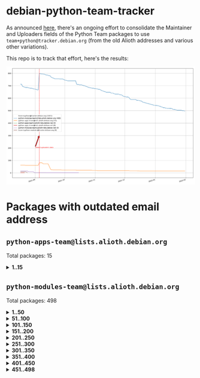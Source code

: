 # debian-python-team-tracker



As announced [here](https://lists.debian.org/debian-python/2021/08/msg00006.html), there's an ongoing effort to consolidate the Maintainer and Uploaders fields of the Python Team packages to use `team+python@tracker.debian.org` (from the old Alioth addresses and various other variations).



This repo is to track that effort, here's the results:



![Python team emails](images/python_team_emails.svg)


# Packages with outdated email address

## `python-apps-team@lists.alioth.debian.org`
Total packages: 15
<details>
<summary><b>1..15</b></summary>


| # | Package | Version |
| --- | --- | --- |
| 1 | [ctop](https://tracker.debian.org/ctop) | 1.0.0-2.1 |
| 2 | [db2twitter](https://tracker.debian.org/db2twitter) | 0.6-1.1 |
| 3 | [dodgy](https://tracker.debian.org/dodgy) | 0.1.9-3 |
| 4 | [etm](https://tracker.debian.org/etm) | 3.2.30-1.1 |
| 5 | [firmware-microbit-micropython](https://tracker.debian.org/firmware-microbit-micropython) | 1.0.1-2 |
| 6 | [freealchemist](https://tracker.debian.org/freealchemist) | 0.5-1.1 |
| 7 | [kanboard-cli](https://tracker.debian.org/kanboard-cli) | 0.0.2-1.1 |
| 8 | [lightyears](https://tracker.debian.org/lightyears) | 1.4-2 |
| 9 | [pipenv](https://tracker.debian.org/pipenv) | 11.9.0-1.1 |
| 10 | [prospector](https://tracker.debian.org/prospector) | 1.1.7-2 |
| 11 | [pybik](https://tracker.debian.org/pybik) | 3.0-3.1 |
| 12 | [retweet](https://tracker.debian.org/retweet) | 0.10-1.1 |
| 13 | [sen](https://tracker.debian.org/sen) | 0.6.1-0.1 |
| 14 | [sinntp](https://tracker.debian.org/sinntp) | 1.6-1.2 |
| 15 | [smem](https://tracker.debian.org/smem) | 1.5-1.1 |
</details>

## `python-modules-team@lists.alioth.debian.org`
Total packages: 498
<details>
<summary><b>1..50</b></summary>


| # | Package | Version |
| --- | --- | --- |
| 1 | [anorack](https://tracker.debian.org/anorack) | 0.2.7-1 |
| 2 | [anosql](https://tracker.debian.org/anosql) | 1.0.1-1 |
| 3 | [asn1crypto](https://tracker.debian.org/asn1crypto) | 1.4.0-1 |
| 4 | [astral](https://tracker.debian.org/astral) | 1.6.1-2 |
| 5 | [authres](https://tracker.debian.org/authres) | 1.2.0-2 |
| 6 | [automat](https://tracker.debian.org/automat) | 20.2.0-1 |
| 7 | [azure-cosmos-table-python](https://tracker.debian.org/azure-cosmos-table-python) | 1.0.5+git20191025-5 |
| 8 | [bdist-nsi](https://tracker.debian.org/bdist-nsi) | 0.1.5-2 |
| 9 | [bernhard](https://tracker.debian.org/bernhard) | 0.2.6-2 |
| 10 | [betamax](https://tracker.debian.org/betamax) | 0.8.1-2 |
| 11 | [bibtexparser](https://tracker.debian.org/bibtexparser) | 1.1.0+ds-3 |
| 12 | [binaryornot](https://tracker.debian.org/binaryornot) | 0.4.4+dfsg-4 |
| 13 | [bitstruct](https://tracker.debian.org/bitstruct) | 8.9.0-1 |
| 14 | [case](https://tracker.debian.org/case) | 1.5.3+dfsg-3 |
| 15 | [cerealizer](https://tracker.debian.org/cerealizer) | 0.8.1-3 |
| 16 | [chardet](https://tracker.debian.org/chardet) | 4.0.0-1 |
| 17 | [chargebee-python](https://tracker.debian.org/chargebee-python) | 1.6.6-1 |
| 18 | [codicefiscale](https://tracker.debian.org/codicefiscale) | 0.9+ds0-2 |
| 19 | [colorclass](https://tracker.debian.org/colorclass) | 2.2.0-2.2 |
| 20 | [colorspacious](https://tracker.debian.org/colorspacious) | 1.1.2-2 |
| 21 | [commonmark](https://tracker.debian.org/commonmark) | 0.9.1-3 |
| 22 | [constantly](https://tracker.debian.org/constantly) | 15.1.0-2 |
| 23 | [contextlib2](https://tracker.debian.org/contextlib2) | 0.6.0.post1-1 |
| 24 | [cookiecutter](https://tracker.debian.org/cookiecutter) | 1.7.3-1 |
| 25 | [coreapi](https://tracker.debian.org/coreapi) | 2.3.3-4 |
| 26 | [coreschema](https://tracker.debian.org/coreschema) | 0.0.4-3 |
| 27 | [cov-core](https://tracker.debian.org/cov-core) | 1.15.0-3 |
| 28 | [cppy](https://tracker.debian.org/cppy) | 1.1.0-2 |
| 29 | [cram](https://tracker.debian.org/cram) | 0.7-4 |
| 30 | [cssutils](https://tracker.debian.org/cssutils) | 1.0.2-3 |
| 31 | [d2to1](https://tracker.debian.org/d2to1) | 0.2.12-2 |
| 32 | [debiancontributors](https://tracker.debian.org/debiancontributors) | 0.7.8-2 |
| 33 | [devpi-common](https://tracker.debian.org/devpi-common) | 3.2.2-1.1 |
| 34 | [django-ajax-selects](https://tracker.debian.org/django-ajax-selects) | 1.7.0-3 |
| 35 | [django-bitfield](https://tracker.debian.org/django-bitfield) | 1.9.6-2 |
| 36 | [django-dirtyfields](https://tracker.debian.org/django-dirtyfields) | 1.3.1-2 |
| 37 | [django-environ](https://tracker.debian.org/django-environ) | 0.4.4-2 |
| 38 | [django-filter](https://tracker.debian.org/django-filter) | 2.4.0-1 |
| 39 | [django-hvad](https://tracker.debian.org/django-hvad) | 1.8.0-1.1 |
| 40 | [django-js-reverse](https://tracker.debian.org/django-js-reverse) | 0.7.3-1.1 |
| 41 | [django-macaddress](https://tracker.debian.org/django-macaddress) | 1.5.0-2 |
| 42 | [django-memoize](https://tracker.debian.org/django-memoize) | 2.2.0+dfsg-1 |
| 43 | [django-nose](https://tracker.debian.org/django-nose) | 1.4.6-2.1 |
| 44 | [django-notification](https://tracker.debian.org/django-notification) | 1.2.0-3 |
| 45 | [django-pagination](https://tracker.debian.org/django-pagination) | 1.0.7-4 |
| 46 | [django-paintstore](https://tracker.debian.org/django-paintstore) | 0.2-4 |
| 47 | [django-picklefield](https://tracker.debian.org/django-picklefield) | 3.0.1-1 |
| 48 | [django-pipeline](https://tracker.debian.org/django-pipeline) | 1.6.14-3 |
| 49 | [django-simple-redis-admin](https://tracker.debian.org/django-simple-redis-admin) | 1.4.0-2 |
| 50 | [django-stronghold](https://tracker.debian.org/django-stronghold) | 0.3.0+debian-2 |
</details>
<details>
<summary><b>51..100</b></summary>

| # | Package | Version |
| --- | --- | --- |
| 51 | [django-webpack-loader](https://tracker.debian.org/django-webpack-loader) | 0.6.0-2 |
| 52 | [django-wkhtmltopdf](https://tracker.debian.org/django-wkhtmltopdf) | 3.3.0-1 |
| 53 | [django-xmlrpc](https://tracker.debian.org/django-xmlrpc) | 0.1.8-2 |
| 54 | [djangorestframework-api-key](https://tracker.debian.org/djangorestframework-api-key) | 2.0.0-2 |
| 55 | [dkimpy](https://tracker.debian.org/dkimpy) | 1.0.5-1 |
| 56 | [dnsdiag](https://tracker.debian.org/dnsdiag) | 2.0.2-1 |
| 57 | [dockerpty](https://tracker.debian.org/dockerpty) | 0.4.1-2 |
| 58 | [dominate](https://tracker.debian.org/dominate) | 2.3.1-2 |
| 59 | [drf-generators](https://tracker.debian.org/drf-generators) | 0.5.0-1 |
| 60 | [elasticsearch-curator](https://tracker.debian.org/elasticsearch-curator) | 5.8.1-1 |
| 61 | [enum34](https://tracker.debian.org/enum34) | 1.1.6-4 |
| 62 | [enzyme](https://tracker.debian.org/enzyme) | 0.4.1-2 |
| 63 | [exam](https://tracker.debian.org/exam) | 0.10.5-3 |
| 64 | [factory-boy](https://tracker.debian.org/factory-boy) | 2.11.1-3 |
| 65 | [faker](https://tracker.debian.org/faker) | 0.9.3-0.1 |
| 66 | [fakesleep](https://tracker.debian.org/fakesleep) | 0.1-2 |
| 67 | [fastchunking](https://tracker.debian.org/fastchunking) | 0.0.3-2 |
| 68 | [feedgenerator](https://tracker.debian.org/feedgenerator) | 1.9-2 |
| 69 | [flake8-polyfill](https://tracker.debian.org/flake8-polyfill) | 1.0.2-2 |
| 70 | [flask-api](https://tracker.debian.org/flask-api) | 1.1+dfsg-1.1 |
| 71 | [flask-babelex](https://tracker.debian.org/flask-babelex) | 0.9.4-1 |
| 72 | [flask-bcrypt](https://tracker.debian.org/flask-bcrypt) | 0.7.1-2 |
| 73 | [flask-compress](https://tracker.debian.org/flask-compress) | 1.4.0-3 |
| 74 | [flask-gravatar](https://tracker.debian.org/flask-gravatar) | 0.4.2-2 |
| 75 | [flask-htmlmin](https://tracker.debian.org/flask-htmlmin) | 1.3.2-2 |
| 76 | [flask-ldapconn](https://tracker.debian.org/flask-ldapconn) | 0.7.2-1.1 |
| 77 | [flask-limiter](https://tracker.debian.org/flask-limiter) | 1.0.1-2 |
| 78 | [flask-mail](https://tracker.debian.org/flask-mail) | 0.9.1+dfsg1-1.1 |
| 79 | [flask-mongoengine](https://tracker.debian.org/flask-mongoengine) | 0.9.3-4 |
| 80 | [flask-multistatic](https://tracker.debian.org/flask-multistatic) | 1.0-2 |
| 81 | [flask-script](https://tracker.debian.org/flask-script) | 2.0.6-2 |
| 82 | [flask-silk](https://tracker.debian.org/flask-silk) | 0.2-18 |
| 83 | [flask-wtf](https://tracker.debian.org/flask-wtf) | 0.14.3-1 |
| 84 | [flufl.enum](https://tracker.debian.org/flufl.enum) | 4.1.1-3 |
| 85 | [flufl.i18n](https://tracker.debian.org/flufl.i18n) | 3.0.1-1 |
| 86 | [flufl.lock](https://tracker.debian.org/flufl.lock) | 5.0.1-1 |
| 87 | [flufl.password](https://tracker.debian.org/flufl.password) | 1.3-3 |
| 88 | [flufl.testing](https://tracker.debian.org/flufl.testing) | 0.7-2 |
| 89 | [gerritlib](https://tracker.debian.org/gerritlib) | 0.8.0-2 |
| 90 | [gmplot](https://tracker.debian.org/gmplot) | 1.2.0-2 |
| 91 | [gtextfsm](https://tracker.debian.org/gtextfsm) | 1.1.0-2 |
| 92 | [gtts](https://tracker.debian.org/gtts) | 2.0.3-1 |
| 93 | [gtts-token](https://tracker.debian.org/gtts-token) | 1.1.3-1 |
| 94 | [guzzle-sphinx-theme](https://tracker.debian.org/guzzle-sphinx-theme) | 0.7.11-5 |
| 95 | [hachoir](https://tracker.debian.org/hachoir) | 3.1.0+dfsg-3 |
| 96 | [haproxy-log-analysis](https://tracker.debian.org/haproxy-log-analysis) | 2.0~b0-2 |
| 97 | [heapdict](https://tracker.debian.org/heapdict) | 1.0.1-1 |
| 98 | [hiro](https://tracker.debian.org/hiro) | 0.5-2 |
| 99 | [hypothesis-auto](https://tracker.debian.org/hypothesis-auto) | 1.1.4-2 |
| 100 | [importmagic](https://tracker.debian.org/importmagic) | 0.1.7-2 |
</details>
<details>
<summary><b>101..150</b></summary>

| # | Package | Version |
| --- | --- | --- |
| 101 | [inflection](https://tracker.debian.org/inflection) | 0.3.1-2 |
| 102 | [json-tricks](https://tracker.debian.org/json-tricks) | 3.11.0-2 |
| 103 | [jsonhyperschema-codec](https://tracker.debian.org/jsonhyperschema-codec) | 1.0.3-2 |
| 104 | [junos-eznc](https://tracker.debian.org/junos-eznc) | 2.1.7-3 |
| 105 | [jupyter-sphinx-theme](https://tracker.debian.org/jupyter-sphinx-theme) | 0.0.6+ds1-10 |
| 106 | [kitchen](https://tracker.debian.org/kitchen) | 1.2.6-2 |
| 107 | [kivy](https://tracker.debian.org/kivy) | 1.11.0-2 |
| 108 | [lazr.delegates](https://tracker.debian.org/lazr.delegates) | 2.0.3-2 |
| 109 | [lazr.smtptest](https://tracker.debian.org/lazr.smtptest) | 2.0.3-2 |
| 110 | [lexicon](https://tracker.debian.org/lexicon) | 3.3.17-1 |
| 111 | [libthumbor](https://tracker.debian.org/libthumbor) | 1.3.3-2 |
| 112 | [logilab-constraint](https://tracker.debian.org/logilab-constraint) | 0.6.0-2 |
| 113 | [mako](https://tracker.debian.org/mako) | 1.1.3+ds1-2 |
| 114 | [manuel](https://tracker.debian.org/manuel) | 1.10.1-2 |
| 115 | [mercurial-extension-utils](https://tracker.debian.org/mercurial-extension-utils) | 1.5.1-3 |
| 116 | [mercurial-keyring](https://tracker.debian.org/mercurial-keyring) | 1.3.1-3 |
| 117 | [milksnake](https://tracker.debian.org/milksnake) | 0.1.5-1 |
| 118 | [mimerender](https://tracker.debian.org/mimerender) | 0.6.0-2 |
| 119 | [mmllib](https://tracker.debian.org/mmllib) | 0.3.0.post1-2 |
| 120 | [mockldap](https://tracker.debian.org/mockldap) | 0.3.0-4 |
| 121 | [modernize](https://tracker.debian.org/modernize) | 0.7-2 |
| 122 | [moksha.common](https://tracker.debian.org/moksha.common) | 1.2.5-4 |
| 123 | [mrtparse](https://tracker.debian.org/mrtparse) | 1.6-2 |
| 124 | [musicbrainzngs](https://tracker.debian.org/musicbrainzngs) | 0.7.1-2 |
| 125 | [mutagen](https://tracker.debian.org/mutagen) | 1.45.1-2 |
| 126 | [mwic](https://tracker.debian.org/mwic) | 0.7.8-1 |
| 127 | [mysql-connector-python](https://tracker.debian.org/mysql-connector-python) | 8.0.15-2 |
| 128 | [nb2plots](https://tracker.debian.org/nb2plots) | 0.6-2 |
| 129 | [netmiko](https://tracker.debian.org/netmiko) | 2.4.2-1 |
| 130 | [networkx](https://tracker.debian.org/networkx) | 2.5+ds-2 |
| 131 | [nose2](https://tracker.debian.org/nose2) | 0.9.2-1 |
| 132 | [nose2-cov](https://tracker.debian.org/nose2-cov) | 1.0a4-3 |
| 133 | [ntplib](https://tracker.debian.org/ntplib) | 0.3.3-2 |
| 134 | [numpy-stl](https://tracker.debian.org/numpy-stl) | 2.9.0-1 |
| 135 | [numpydoc](https://tracker.debian.org/numpydoc) | 1.1.0-3 |
| 136 | [obsub](https://tracker.debian.org/obsub) | 0.2-4 |
| 137 | [okasha](https://tracker.debian.org/okasha) | 0.2.4-4 |
| 138 | [overpass](https://tracker.debian.org/overpass) | 0.7-1 |
| 139 | [pastescript](https://tracker.debian.org/pastescript) | 2.0.2-4 |
| 140 | [pep8](https://tracker.debian.org/pep8) | 1.7.1-9 |
| 141 | [pep8-naming](https://tracker.debian.org/pep8-naming) | 0.10.0-1 |
| 142 | [pg8000](https://tracker.debian.org/pg8000) | 1.10.6-2 |
| 143 | [pidcat](https://tracker.debian.org/pidcat) | 2.1.0-4 |
| 144 | [pilkit](https://tracker.debian.org/pilkit) | 2.0-3 |
| 145 | [plastex](https://tracker.debian.org/plastex) | 2.1-2 |
| 146 | [portio](https://tracker.debian.org/portio) | 0.5-4 |
| 147 | [power](https://tracker.debian.org/power) | 1.4+dfsg-4 |
| 148 | [pprintpp](https://tracker.debian.org/pprintpp) | 0.4.0-2 |
| 149 | [preggy](https://tracker.debian.org/preggy) | 1.4.4-1 |
| 150 | [ptable](https://tracker.debian.org/ptable) | 0.9.2-2 |
</details>
<details>
<summary><b>151..200</b></summary>

| # | Package | Version |
| --- | --- | --- |
| 151 | [py-radix](https://tracker.debian.org/py-radix) | 0.10.0-3 |
| 152 | [py3dns](https://tracker.debian.org/py3dns) | 3.2.1-1 |
| 153 | [pyasn1](https://tracker.debian.org/pyasn1) | 0.4.8-1 |
| 154 | [pybindgen](https://tracker.debian.org/pybindgen) | 0.20.0+dfsg1-2 |
| 155 | [pycallgraph](https://tracker.debian.org/pycallgraph) | 1.1.3-1.2 |
| 156 | [pyclamd](https://tracker.debian.org/pyclamd) | 0.4.0-2 |
| 157 | [pycodestyle](https://tracker.debian.org/pycodestyle) | 2.6.0-1 |
| 158 | [pycxx](https://tracker.debian.org/pycxx) | 7.1.4-0.2 |
| 159 | [pydbus](https://tracker.debian.org/pydbus) | 0.6.0-4 |
| 160 | [pydenticon](https://tracker.debian.org/pydenticon) | 0.3.1-2 |
| 161 | [pydispatcher](https://tracker.debian.org/pydispatcher) | 2.0.5-2 |
| 162 | [pydle](https://tracker.debian.org/pydle) | 0.9.4-2 |
| 163 | [pyeapi](https://tracker.debian.org/pyeapi) | 0.8.1-2 |
| 164 | [pyee](https://tracker.debian.org/pyee) | 7.0.2-1 |
| 165 | [pyenchant](https://tracker.debian.org/pyenchant) | 3.2.0-1 |
| 166 | [pyfg](https://tracker.debian.org/pyfg) | 0.50-2 |
| 167 | [pyfiglet](https://tracker.debian.org/pyfiglet) | 0.8.0+dfsg-1 |
| 168 | [pyfribidi](https://tracker.debian.org/pyfribidi) | 0.12.0+repack-7 |
| 169 | [pygeoif](https://tracker.debian.org/pygeoif) | 0.7-2 |
| 170 | [pygtail](https://tracker.debian.org/pygtail) | 0.6.1-2 |
| 171 | [pygtkspellcheck](https://tracker.debian.org/pygtkspellcheck) | 4.0.5-2 |
| 172 | [pyinotify](https://tracker.debian.org/pyinotify) | 0.9.6-1.3 |
| 173 | [pyiosxr](https://tracker.debian.org/pyiosxr) | 0.52-1.1 |
| 174 | [pyjavaproperties](https://tracker.debian.org/pyjavaproperties) | 0.7-2 |
| 175 | [pyjokes](https://tracker.debian.org/pyjokes) | 0.5.0-3 |
| 176 | [pykcs11](https://tracker.debian.org/pykcs11) | 1.5.10-1 |
| 177 | [pylama](https://tracker.debian.org/pylama) | 7.4.3-3 |
| 178 | [pylibmc](https://tracker.debian.org/pylibmc) | 1.5.2-3 |
| 179 | [pylint-celery](https://tracker.debian.org/pylint-celery) | 0.3-5 |
| 180 | [pylint-common](https://tracker.debian.org/pylint-common) | 0.2.5-4 |
| 181 | [pylint-django](https://tracker.debian.org/pylint-django) | 2.0.13-1 |
| 182 | [pylint-flask](https://tracker.debian.org/pylint-flask) | 0.5-4 |
| 183 | [pylint-plugin-utils](https://tracker.debian.org/pylint-plugin-utils) | 0.6-1 |
| 184 | [pymacs](https://tracker.debian.org/pymacs) | 0.25-3 |
| 185 | [pymodbus](https://tracker.debian.org/pymodbus) | 2.1.0+dfsg-2 |
| 186 | [pynag](https://tracker.debian.org/pynag) | 1.1.2+dfsg-2 |
| 187 | [pynliner](https://tracker.debian.org/pynliner) | 0.8.0-2 |
| 188 | [pyopengl](https://tracker.debian.org/pyopengl) | 3.1.5+dfsg-1 |
| 189 | [pyparsing](https://tracker.debian.org/pyparsing) | 2.4.7-1 |
| 190 | [pyprind](https://tracker.debian.org/pyprind) | 2.11.2-2 |
| 191 | [pyquery](https://tracker.debian.org/pyquery) | 1.2.9-4 |
| 192 | [pyrad](https://tracker.debian.org/pyrad) | 2.1-2 |
| 193 | [pyrsistent](https://tracker.debian.org/pyrsistent) | 0.15.5-1 |
| 194 | [pysimplesoap](https://tracker.debian.org/pysimplesoap) | 1.16.2-3 |
| 195 | [pysmi](https://tracker.debian.org/pysmi) | 0.3.2-2 |
| 196 | [pysodium](https://tracker.debian.org/pysodium) | 0.7.0-2 |
| 197 | [pyspf](https://tracker.debian.org/pyspf) | 2.0.14-2 |
| 198 | [pysrt](https://tracker.debian.org/pysrt) | 1.0.1-2 |
| 199 | [pyssim](https://tracker.debian.org/pyssim) | 0.2-2 |
| 200 | [pytaglib](https://tracker.debian.org/pytaglib) | 0.3.6+dfsg-2 |
</details>
<details>
<summary><b>201..250</b></summary>

| # | Package | Version |
| --- | --- | --- |
| 201 | [pytds](https://tracker.debian.org/pytds) | 1.10.0-1 |
| 202 | [pytest-bdd](https://tracker.debian.org/pytest-bdd) | 3.2.1-1 |
| 203 | [pytest-cookies](https://tracker.debian.org/pytest-cookies) | 0.4.0-1 |
| 204 | [pytest-django](https://tracker.debian.org/pytest-django) | 3.5.1-1 |
| 205 | [pytest-expect](https://tracker.debian.org/pytest-expect) | 1.1.0-2 |
| 206 | [pytest-httpbin](https://tracker.debian.org/pytest-httpbin) | 1.0.0-2 |
| 207 | [pytest-instafail](https://tracker.debian.org/pytest-instafail) | 0.4.2-1 |
| 208 | [pytest-runner](https://tracker.debian.org/pytest-runner) | 2.11.1-1.2 |
| 209 | [pytest-sugar](https://tracker.debian.org/pytest-sugar) | 0.9.4-1 |
| 210 | [pytest-tornado](https://tracker.debian.org/pytest-tornado) | 0.8.1-1 |
| 211 | [pytest-vcr](https://tracker.debian.org/pytest-vcr) | 1.0.2-2 |
| 212 | [python-activipy](https://tracker.debian.org/python-activipy) | 0.1-7 |
| 213 | [python-adal](https://tracker.debian.org/python-adal) | 1.2.2-1 |
| 214 | [python-aiohttp-session](https://tracker.debian.org/python-aiohttp-session) | 2.9.0-2 |
| 215 | [python-aioinflux](https://tracker.debian.org/python-aioinflux) | 0.9.0-2 |
| 216 | [python-aiomeasures](https://tracker.debian.org/python-aiomeasures) | 0.5.14-3 |
| 217 | [python-amqplib](https://tracker.debian.org/python-amqplib) | 1.0.2-2 |
| 218 | [python-apptools](https://tracker.debian.org/python-apptools) | 4.5.0-1.1 |
| 219 | [python-aptly](https://tracker.debian.org/python-aptly) | 0.12.10-2 |
| 220 | [python-args](https://tracker.debian.org/python-args) | 0.1.0-3 |
| 221 | [python-arpy](https://tracker.debian.org/python-arpy) | 1.1.1-4 |
| 222 | [python-astor](https://tracker.debian.org/python-astor) | 0.8.1-1 |
| 223 | [python-base58](https://tracker.debian.org/python-base58) | 1.0.3-1.1 |
| 224 | [python-bcdoc](https://tracker.debian.org/python-bcdoc) | 0.16.0-2 |
| 225 | [python-bitbucket-api](https://tracker.debian.org/python-bitbucket-api) | 0.5.0-3 |
| 226 | [python-box](https://tracker.debian.org/python-box) | 3.4.6-2 |
| 227 | [python-btrees](https://tracker.debian.org/python-btrees) | 4.3.1-2 |
| 228 | [python-cerberus](https://tracker.debian.org/python-cerberus) | 1.3.2-1 |
| 229 | [python-click-log](https://tracker.debian.org/python-click-log) | 0.2.1-2 |
| 230 | [python-clint](https://tracker.debian.org/python-clint) | 0.5.1-3 |
| 231 | [python-cluster](https://tracker.debian.org/python-cluster) | 1.3.3-3 |
| 232 | [python-cmarkgfm](https://tracker.debian.org/python-cmarkgfm) | 0.4.2-1 |
| 233 | [python-coloredlogs](https://tracker.debian.org/python-coloredlogs) | 7.3-2 |
| 234 | [python-colour](https://tracker.debian.org/python-colour) | 0.1.5-2 |
| 235 | [python-consul](https://tracker.debian.org/python-consul) | 0.7.1-1.1 |
| 236 | [python-cookies](https://tracker.debian.org/python-cookies) | 2.2.1-3 |
| 237 | [python-cpuinfo](https://tracker.debian.org/python-cpuinfo) | 5.0.0-2 |
| 238 | [python-crcmod](https://tracker.debian.org/python-crcmod) | 1.7+dfsg-2 |
| 239 | [python-cs](https://tracker.debian.org/python-cs) | 2.7.1-1 |
| 240 | [python-dbfread](https://tracker.debian.org/python-dbfread) | 2.0.7-3 |
| 241 | [python-decorator](https://tracker.debian.org/python-decorator) | 4.4.2-2 |
| 242 | [python-demjson](https://tracker.debian.org/python-demjson) | 2.2.4-5 |
| 243 | [python-diaspy](https://tracker.debian.org/python-diaspy) | 0.6.0-2 |
| 244 | [python-dictobj](https://tracker.debian.org/python-dictobj) | 0.4-4 |
| 245 | [python-distutils-extra](https://tracker.debian.org/python-distutils-extra) | 2.45 |
| 246 | [python-django-casclient](https://tracker.debian.org/python-django-casclient) | 1.5.3-1 |
| 247 | [python-django-etcd-settings](https://tracker.debian.org/python-django-etcd-settings) | 0.1.13+dfsg-3 |
| 248 | [python-django-gravatar2](https://tracker.debian.org/python-django-gravatar2) | 1.4.4-2 |
| 249 | [python-django-jsonfield](https://tracker.debian.org/python-django-jsonfield) | 1.4.0-2 |
| 250 | [python-django-push-notifications](https://tracker.debian.org/python-django-push-notifications) | 1.4.1-1 |
</details>
<details>
<summary><b>251..300</b></summary>

| # | Package | Version |
| --- | --- | --- |
| 251 | [python-django-simple-history](https://tracker.debian.org/python-django-simple-history) | 2.7.0-1.1 |
| 252 | [python-doubleratchet](https://tracker.debian.org/python-doubleratchet) | 0.6.0-2 |
| 253 | [python-dpkt](https://tracker.debian.org/python-dpkt) | 1.9.2-2 |
| 254 | [python-easywebdav](https://tracker.debian.org/python-easywebdav) | 1.2.0-8 |
| 255 | [python-envisage](https://tracker.debian.org/python-envisage) | 4.9.0-2.1 |
| 256 | [python-envparse](https://tracker.debian.org/python-envparse) | 0.2.0-2 |
| 257 | [python-envs](https://tracker.debian.org/python-envs) | 1.2.6-1.1 |
| 258 | [python-epc](https://tracker.debian.org/python-epc) | 0.0.5-3 |
| 259 | [python-etcd](https://tracker.debian.org/python-etcd) | 0.4.5-2 |
| 260 | [python-ethtool](https://tracker.debian.org/python-ethtool) | 0.14-3 |
| 261 | [python-ewmh](https://tracker.debian.org/python-ewmh) | 0.1.6-2 |
| 262 | [python-exotel](https://tracker.debian.org/python-exotel) | 0.1.5-2 |
| 263 | [python-feather-format](https://tracker.debian.org/python-feather-format) | 0.3.1+dfsg1-4 |
| 264 | [python-flaky](https://tracker.debian.org/python-flaky) | 3.7.0-1 |
| 265 | [python-flask-seeder](https://tracker.debian.org/python-flask-seeder) | 0.1~a2-2 |
| 266 | [python-genty](https://tracker.debian.org/python-genty) | 1.3.2-1 |
| 267 | [python-geoip2](https://tracker.debian.org/python-geoip2) | 2.9.0+dfsg1-2 |
| 268 | [python-gflags](https://tracker.debian.org/python-gflags) | 1.5.1-7 |
| 269 | [python-glob2](https://tracker.debian.org/python-glob2) | 0.5-3 |
| 270 | [python-hashids](https://tracker.debian.org/python-hashids) | 1.3.1-1 |
| 271 | [python-hidapi](https://tracker.debian.org/python-hidapi) | 0.9.0.post3-2 |
| 272 | [python-hiredis](https://tracker.debian.org/python-hiredis) | 1.0.1-1 |
| 273 | [python-hpilo](https://tracker.debian.org/python-hpilo) | 4.3-3 |
| 274 | [python-html2text](https://tracker.debian.org/python-html2text) | 2020.1.16-1 |
| 275 | [python-http-parser](https://tracker.debian.org/python-http-parser) | 0.9.0-1 |
| 276 | [python-httptools](https://tracker.debian.org/python-httptools) | 0.1.1-1 |
| 277 | [python-icalendar](https://tracker.debian.org/python-icalendar) | 4.0.3-4 |
| 278 | [python-iniparse](https://tracker.debian.org/python-iniparse) | 0.4-3 |
| 279 | [python-ipaddress](https://tracker.debian.org/python-ipaddress) | 1.0.23-1 |
| 280 | [python-ipfix](https://tracker.debian.org/python-ipfix) | 0.9.7-2 |
| 281 | [python-irodsclient](https://tracker.debian.org/python-irodsclient) | 0.8.1-2 |
| 282 | [python-isc-dhcp-leases](https://tracker.debian.org/python-isc-dhcp-leases) | 0.9.1-2 |
| 283 | [python-isoweek](https://tracker.debian.org/python-isoweek) | 1.3.3-3 |
| 284 | [python-jmespath](https://tracker.debian.org/python-jmespath) | 0.10.0-1 |
| 285 | [python-jsonrpc](https://tracker.debian.org/python-jsonrpc) | 1.13.0-1 |
| 286 | [python-junit-xml](https://tracker.debian.org/python-junit-xml) | 1.9-1 |
| 287 | [python-kanboard](https://tracker.debian.org/python-kanboard) | 1.0.1-1.1 |
| 288 | [python-langdetect](https://tracker.debian.org/python-langdetect) | 1.0.7-4 |
| 289 | [python-ldap](https://tracker.debian.org/python-ldap) | 3.2.0-4 |
| 290 | [python-ldapdomaindump](https://tracker.debian.org/python-ldapdomaindump) | 0.9.3-1 |
| 291 | [python-libguess](https://tracker.debian.org/python-libguess) | 1.1-4 |
| 292 | [python-logfury](https://tracker.debian.org/python-logfury) | 0.1.2-4 |
| 293 | [python-mailer](https://tracker.debian.org/python-mailer) | 0.8.1-4 |
| 294 | [python-mastodon](https://tracker.debian.org/python-mastodon) | 1.5.1-1 |
| 295 | [python-mccabe](https://tracker.debian.org/python-mccabe) | 0.6.1-3 |
| 296 | [python-measurement](https://tracker.debian.org/python-measurement) | 2.0.1-2 |
| 297 | [python-meld3](https://tracker.debian.org/python-meld3) | 1.0.2-3 |
| 298 | [python-mnemonic](https://tracker.debian.org/python-mnemonic) | 0.19-1 |
| 299 | [python-model-mommy](https://tracker.debian.org/python-model-mommy) | 1.6.0-2 |
| 300 | [python-morris](https://tracker.debian.org/python-morris) | 1.2-2 |
</details>
<details>
<summary><b>301..350</b></summary>

| # | Package | Version |
| --- | --- | --- |
| 301 | [python-mpegdash](https://tracker.debian.org/python-mpegdash) | 0.2.0-1 |
| 302 | [python-multidict](https://tracker.debian.org/python-multidict) | 5.1.0-1 |
| 303 | [python-munch](https://tracker.debian.org/python-munch) | 2.3.2-2 |
| 304 | [python-nine](https://tracker.debian.org/python-nine) | 1.1.0-1 |
| 305 | [python-noise](https://tracker.debian.org/python-noise) | 1.2.3-3 |
| 306 | [python-notify2](https://tracker.debian.org/python-notify2) | 0.3-4 |
| 307 | [python-ntlm-auth](https://tracker.debian.org/python-ntlm-auth) | 1.4.0-1 |
| 308 | [python-oauth](https://tracker.debian.org/python-oauth) | 1.0.1-6 |
| 309 | [python-offtrac](https://tracker.debian.org/python-offtrac) | 0.1.0-2.1 |
| 310 | [python-opcua](https://tracker.debian.org/python-opcua) | 0.98.11-1 |
| 311 | [python-openid-cla](https://tracker.debian.org/python-openid-cla) | 1.2-2 |
| 312 | [python-openid-teams](https://tracker.debian.org/python-openid-teams) | 1.2-2 |
| 313 | [python-openidc-client](https://tracker.debian.org/python-openidc-client) | 0.6.0-1.1 |
| 314 | [python-opentimestamps](https://tracker.debian.org/python-opentimestamps) | 0.4.1-1 |
| 315 | [python-padme](https://tracker.debian.org/python-padme) | 1.1.1-3 |
| 316 | [python-pampy](https://tracker.debian.org/python-pampy) | 1.8.4-2 |
| 317 | [python-path-and-address](https://tracker.debian.org/python-path-and-address) | 2.0.1-2 |
| 318 | [python-pathtools](https://tracker.debian.org/python-pathtools) | 0.1.2-4 |
| 319 | [python-paypal](https://tracker.debian.org/python-paypal) | 1.2.5-3 |
| 320 | [python-peakutils](https://tracker.debian.org/python-peakutils) | 1.3.3+ds-2 |
| 321 | [python-pem](https://tracker.debian.org/python-pem) | 19.1.0-1 |
| 322 | [python-persistent](https://tracker.debian.org/python-persistent) | 4.6.4-0.2 |
| 323 | [python-pex](https://tracker.debian.org/python-pex) | 1.1.14-3.1 |
| 324 | [python-pgpdump](https://tracker.debian.org/python-pgpdump) | 1.5-2 |
| 325 | [python-pgspecial](https://tracker.debian.org/python-pgspecial) | 1.11.10+dfsg1-1 |
| 326 | [python-phonenumbers](https://tracker.debian.org/python-phonenumbers) | 8.12.1-1 |
| 327 | [python-picklable-itertools](https://tracker.debian.org/python-picklable-itertools) | 0.1.1-3 |
| 328 | [python-plaster](https://tracker.debian.org/python-plaster) | 1.0-2 |
| 329 | [python-plaster-pastedeploy](https://tracker.debian.org/python-plaster-pastedeploy) | 0.5-3 |
| 330 | [python-prctl](https://tracker.debian.org/python-prctl) | 1.7-2 |
| 331 | [python-preshed](https://tracker.debian.org/python-preshed) | 3.0.2-1 |
| 332 | [python-pretend](https://tracker.debian.org/python-pretend) | 1.0.9-1 |
| 333 | [python-prettylog](https://tracker.debian.org/python-prettylog) | 0.1.0-2 |
| 334 | [python-priority](https://tracker.debian.org/python-priority) | 1.3.0-3 |
| 335 | [python-progressbar](https://tracker.debian.org/python-progressbar) | 2.5-2 |
| 336 | [python-pskc](https://tracker.debian.org/python-pskc) | 1.1-3 |
| 337 | [python-py-zipkin](https://tracker.debian.org/python-py-zipkin) | 0.15.0-1.1 |
| 338 | [python-pyasn1-modules](https://tracker.debian.org/python-pyasn1-modules) | 0.2.1-1 |
| 339 | [python-pyface](https://tracker.debian.org/python-pyface) | 6.1.2-2 |
| 340 | [python-pyftpdlib](https://tracker.debian.org/python-pyftpdlib) | 1.5.4-2 |
| 341 | [python-pygerrit2](https://tracker.debian.org/python-pygerrit2) | 2.0.4-2 |
| 342 | [python-pypump](https://tracker.debian.org/python-pypump) | 0.7-3 |
| 343 | [python-pysnmp4-apps](https://tracker.debian.org/python-pysnmp4-apps) | 0.3.2-2.2 |
| 344 | [python-pysnmp4-mibs](https://tracker.debian.org/python-pysnmp4-mibs) | 0.1.3-3 |
| 345 | [python-pytest-benchmark](https://tracker.debian.org/python-pytest-benchmark) | 3.2.2-2 |
| 346 | [python-pyvmomi](https://tracker.debian.org/python-pyvmomi) | 6.7.1-3 |
| 347 | [python-rarfile](https://tracker.debian.org/python-rarfile) | 3.1-1 |
| 348 | [python-ratelimiter](https://tracker.debian.org/python-ratelimiter) | 1.2.0.post0-1 |
| 349 | [python-redisearch-py](https://tracker.debian.org/python-redisearch-py) | 1.0.0-1 |
| 350 | [python-releases](https://tracker.debian.org/python-releases) | 1.6.3-1 |
</details>
<details>
<summary><b>351..400</b></summary>

| # | Package | Version |
| --- | --- | --- |
| 351 | [python-repoze.lru](https://tracker.debian.org/python-repoze.lru) | 0.7-2 |
| 352 | [python-repoze.sphinx.autointerface](https://tracker.debian.org/python-repoze.sphinx.autointerface) | 0.8-0.2 |
| 353 | [python-repoze.tm2](https://tracker.debian.org/python-repoze.tm2) | 2.0-2 |
| 354 | [python-requests-ntlm](https://tracker.debian.org/python-requests-ntlm) | 1.1.0-1.1 |
| 355 | [python-requirements-detector](https://tracker.debian.org/python-requirements-detector) | 0.6-2 |
| 356 | [python-restless](https://tracker.debian.org/python-restless) | 2.1.1-2 |
| 357 | [python-rpaths](https://tracker.debian.org/python-rpaths) | 0.13-1.1 |
| 358 | [python-rply](https://tracker.debian.org/python-rply) | 0.7.7-2 |
| 359 | [python-schedutils](https://tracker.debian.org/python-schedutils) | 0.6-2.1 |
| 360 | [python-schema](https://tracker.debian.org/python-schema) | 0.6.7-3 |
| 361 | [python-schroot](https://tracker.debian.org/python-schroot) | 0.4-4 |
| 362 | [python-scp](https://tracker.debian.org/python-scp) | 0.13.0-2 |
| 363 | [python-scrapy-djangoitem](https://tracker.debian.org/python-scrapy-djangoitem) | 1.1.1-4 |
| 364 | [python-scripttest](https://tracker.debian.org/python-scripttest) | 1.3-3 |
| 365 | [python-scruffy](https://tracker.debian.org/python-scruffy) | 0.3.3-2 |
| 366 | [python-sdnotify](https://tracker.debian.org/python-sdnotify) | 0.3.1-2 |
| 367 | [python-serverfiles](https://tracker.debian.org/python-serverfiles) | 0.3.0-1 |
| 368 | [python-service-identity](https://tracker.debian.org/python-service-identity) | 18.1.0-6 |
| 369 | [python-sexpdata](https://tracker.debian.org/python-sexpdata) | 0.0.3-2 |
| 370 | [python-shade](https://tracker.debian.org/python-shade) | 1.30.0-3 |
| 371 | [python-shellescape](https://tracker.debian.org/python-shellescape) | 3.4.1-4 |
| 372 | [python-simpy](https://tracker.debian.org/python-simpy) | 2.3.1+dfsg-2 |
| 373 | [python-simpy3](https://tracker.debian.org/python-simpy3) | 3.0.11-2 |
| 374 | [python-slimmer](https://tracker.debian.org/python-slimmer) | 0.1.30-8 |
| 375 | [python-slugify](https://tracker.debian.org/python-slugify) | 4.0.0-1 |
| 376 | [python-smstrade](https://tracker.debian.org/python-smstrade) | 0.2.4-6 |
| 377 | [python-socketpool](https://tracker.debian.org/python-socketpool) | 0.5.3-5 |
| 378 | [python-sphinx-issues](https://tracker.debian.org/python-sphinx-issues) | 1.2.0-2 |
| 379 | [python-spur](https://tracker.debian.org/python-spur) | 0.3.21-1 |
| 380 | [python-srp](https://tracker.debian.org/python-srp) | 1.0.15-1 |
| 381 | [python-statsd](https://tracker.debian.org/python-statsd) | 3.3.0-2 |
| 382 | [python-stopit](https://tracker.debian.org/python-stopit) | 1.1.2-1 |
| 383 | [python-structlog](https://tracker.debian.org/python-structlog) | 20.1.0-1 |
| 384 | [python-sunlight](https://tracker.debian.org/python-sunlight) | 1.1.5-3 |
| 385 | [python-suntime](https://tracker.debian.org/python-suntime) | 1.2.5-2 |
| 386 | [python-tempita](https://tracker.debian.org/python-tempita) | 0.5.2-6 |
| 387 | [python-test-server](https://tracker.debian.org/python-test-server) | 0.0.27-2 |
| 388 | [python-testing.common.database](https://tracker.debian.org/python-testing.common.database) | 2.0.0-2 |
| 389 | [python-testing.mysqld](https://tracker.debian.org/python-testing.mysqld) | 1.4.0-4 |
| 390 | [python-testing.postgresql](https://tracker.debian.org/python-testing.postgresql) | 1.3.0-2 |
| 391 | [python-thriftpy](https://tracker.debian.org/python-thriftpy) | 0.3.9+ds1-1 |
| 392 | [python-tinycss](https://tracker.debian.org/python-tinycss) | 0.4-3 |
| 393 | [python-tktreectrl](https://tracker.debian.org/python-tktreectrl) | 2.0.2-3 |
| 394 | [python-traits](https://tracker.debian.org/python-traits) | 5.2.0-2 |
| 395 | [python-traitsui](https://tracker.debian.org/python-traitsui) | 6.1.3-3 |
| 396 | [python-translationstring](https://tracker.debian.org/python-translationstring) | 1.4-1 |
| 397 | [python-twitter](https://tracker.debian.org/python-twitter) | 3.3-2 |
| 398 | [python-typeguard](https://tracker.debian.org/python-typeguard) | 2.2.2-1.1 |
| 399 | [python-tzlocal](https://tracker.debian.org/python-tzlocal) | 2.1-1 |
| 400 | [python-udatetime](https://tracker.debian.org/python-udatetime) | 0.0.16-4 |
</details>
<details>
<summary><b>401..450</b></summary>

| # | Package | Version |
| --- | --- | --- |
| 401 | [python-unicodecsv](https://tracker.debian.org/python-unicodecsv) | 0.14.1-2 |
| 402 | [python-unidiff](https://tracker.debian.org/python-unidiff) | 0.5.5-2 |
| 403 | [python-urlobject](https://tracker.debian.org/python-urlobject) | 2.4.3-3 |
| 404 | [python-urwidtrees](https://tracker.debian.org/python-urwidtrees) | 1.0.3.dev0-1 |
| 405 | [python-utils](https://tracker.debian.org/python-utils) | 2.3.0-2 |
| 406 | [python-vagrant](https://tracker.debian.org/python-vagrant) | 0.5.15-3 |
| 407 | [python-venusian](https://tracker.debian.org/python-venusian) | 3.0.0-1 |
| 408 | [python-vobject](https://tracker.debian.org/python-vobject) | 0.9.6.1-0.2 |
| 409 | [python-webob](https://tracker.debian.org/python-webob) | 1:1.8.6-1.1 |
| 410 | [python-wget](https://tracker.debian.org/python-wget) | 3.2-3 |
| 411 | [python-wheezy.template](https://tracker.debian.org/python-wheezy.template) | 0.1.167-2 |
| 412 | [python-whoosh](https://tracker.debian.org/python-whoosh) | 2.7.4+git6-g9134ad92-5 |
| 413 | [python-wither](https://tracker.debian.org/python-wither) | 1.1-2 |
| 414 | [python-wsgilog](https://tracker.debian.org/python-wsgilog) | 0.3.1-3 |
| 415 | [python-x3dh](https://tracker.debian.org/python-x3dh) | 0.5.8-2 |
| 416 | [python-xeddsa](https://tracker.debian.org/python-xeddsa) | 0.4.6-2 |
| 417 | [python-yaswfp](https://tracker.debian.org/python-yaswfp) | 0.9.3-1.1 |
| 418 | [python-zc.customdoctests](https://tracker.debian.org/python-zc.customdoctests) | 1.0.1-2 |
| 419 | [python-zipp](https://tracker.debian.org/python-zipp) | 1.0.0-3 |
| 420 | [python-zxcvbn](https://tracker.debian.org/python-zxcvbn) | 4.4.28-2 |
| 421 | [python3-proselint](https://tracker.debian.org/python3-proselint) | 0.10.2-2 |
| 422 | [pythondialog](https://tracker.debian.org/pythondialog) | 3.5.1-1 |
| 423 | [pytoml](https://tracker.debian.org/pytoml) | 0.1.21-1 |
| 424 | [pyuca](https://tracker.debian.org/pyuca) | 1.2-2 |
| 425 | [pyutilib](https://tracker.debian.org/pyutilib) | 5.8.0-1 |
| 426 | [pywavelets](https://tracker.debian.org/pywavelets) | 1.1.1-1 |
| 427 | [pywinrm](https://tracker.debian.org/pywinrm) | 0.3.0-2 |
| 428 | [quark-sphinx-theme](https://tracker.debian.org/quark-sphinx-theme) | 0.5.1-2 |
| 429 | [readlike](https://tracker.debian.org/readlike) | 0.1.3-1.1 |
| 430 | [recommonmark](https://tracker.debian.org/recommonmark) | 0.6.0+ds-1 |
| 431 | [redis-py-cluster](https://tracker.debian.org/redis-py-cluster) | 2.0.0-1 |
| 432 | [reentry](https://tracker.debian.org/reentry) | 1.3.1-1 |
| 433 | [reparser](https://tracker.debian.org/reparser) | 1.4.3-1 |
| 434 | [requests-aws](https://tracker.debian.org/requests-aws) | 0.1.5-2 |
| 435 | [ripe-atlas-cousteau](https://tracker.debian.org/ripe-atlas-cousteau) | 1.4.2-3 |
| 436 | [ripe-atlas-sagan](https://tracker.debian.org/ripe-atlas-sagan) | 1.2.2-2 |
| 437 | [robot-detection](https://tracker.debian.org/robot-detection) | 0.4.0-2 |
| 438 | [routes](https://tracker.debian.org/routes) | 2.5.1-1 |
| 439 | [sgmllib3k](https://tracker.debian.org/sgmllib3k) | 1.0.0-3 |
| 440 | [simplegeneric](https://tracker.debian.org/simplegeneric) | 0.8.1-3 |
| 441 | [singledispatch](https://tracker.debian.org/singledispatch) | 3.4.0.3-3 |
| 442 | [sireader](https://tracker.debian.org/sireader) | 1.1.1-2 |
| 443 | [sleekxmpp](https://tracker.debian.org/sleekxmpp) | 1.3.3-6 |
| 444 | [slimit](https://tracker.debian.org/slimit) | 0.8.1-4 |
| 445 | [smartypants](https://tracker.debian.org/smartypants) | 2.0.0-2 |
| 446 | [sortedcontainers](https://tracker.debian.org/sortedcontainers) | 2.1.0-2 |
| 447 | [speaklater](https://tracker.debian.org/speaklater) | 1.3-5 |
| 448 | [sphinx](https://tracker.debian.org/sphinx) | 1.8.5-2 |
| 449 | [sphinx](https://tracker.debian.org/sphinx) | 1.8.5-3 |
| 450 | [sphinx](https://tracker.debian.org/sphinx) | 1.8.5-4 |
</details>
<details>
<summary><b>451..498</b></summary>

| # | Package | Version |
| --- | --- | --- |
| 451 | [sphinx](https://tracker.debian.org/sphinx) | 1.8.5-5 |
| 452 | [sphinx](https://tracker.debian.org/sphinx) | 2.4.3-2 |
| 453 | [sphinx](https://tracker.debian.org/sphinx) | 2.4.3-4 |
| 454 | [sphinx-autorun](https://tracker.debian.org/sphinx-autorun) | 1.1.0-3.1 |
| 455 | [sphinx-celery](https://tracker.debian.org/sphinx-celery) | 2.0.0-1 |
| 456 | [sphinx-intl](https://tracker.debian.org/sphinx-intl) | 2.0.1-2 |
| 457 | [sphinxcontrib-devhelp](https://tracker.debian.org/sphinxcontrib-devhelp) | 1.0.2-2 |
| 458 | [sphinxcontrib-doxylink](https://tracker.debian.org/sphinxcontrib-doxylink) | 1.5-1 |
| 459 | [sphinxcontrib-log-cabinet](https://tracker.debian.org/sphinxcontrib-log-cabinet) | 1.0.1-2 |
| 460 | [sphinxcontrib-qthelp](https://tracker.debian.org/sphinxcontrib-qthelp) | 1.0.3-2 |
| 461 | [sphinxcontrib-rubydomain](https://tracker.debian.org/sphinxcontrib-rubydomain) | 0.1~dev-20100804-2 |
| 462 | [sphinxcontrib-websupport](https://tracker.debian.org/sphinxcontrib-websupport) | 1.2.4-1 |
| 463 | [sphinxtesters](https://tracker.debian.org/sphinxtesters) | 0.2.3-1 |
| 464 | [sshpubkeys](https://tracker.debian.org/sshpubkeys) | 3.1.0-2.1 |
| 465 | [sshtunnel](https://tracker.debian.org/sshtunnel) | 0.1.4-2 |
| 466 | [stardicter](https://tracker.debian.org/stardicter) | 1.2-1 |
| 467 | [straight.plugin](https://tracker.debian.org/straight.plugin) | 1.4.1-3 |
| 468 | [stsci.distutils](https://tracker.debian.org/stsci.distutils) | 0.3.7-5 |
| 469 | [tagpy](https://tracker.debian.org/tagpy) | 2013.1-7 |
| 470 | [terminaltables](https://tracker.debian.org/terminaltables) | 3.1.0-3 |
| 471 | [texext](https://tracker.debian.org/texext) | 0.6.6-2 |
| 472 | [tinydb](https://tracker.debian.org/tinydb) | 3.15.2-2 |
| 473 | [translation-finder](https://tracker.debian.org/translation-finder) | 1.0-1 |
| 474 | [transmissionrpc](https://tracker.debian.org/transmissionrpc) | 0.11-4 |
| 475 | [twodict](https://tracker.debian.org/twodict) | 1.2-2 |
| 476 | [txws](https://tracker.debian.org/txws) | 0.9.1-4 |
| 477 | [txzmq](https://tracker.debian.org/txzmq) | 0.8.0-2 |
| 478 | [typogrify](https://tracker.debian.org/typogrify) | 1:2.0.7-2 |
| 479 | [u-msgpack-python](https://tracker.debian.org/u-msgpack-python) | 2.3.0-2 |
| 480 | [utidylib](https://tracker.debian.org/utidylib) | 0.5-3 |
| 481 | [vcr.py](https://tracker.debian.org/vcr.py) | 4.0.2-1 |
| 482 | [vim-autopep8](https://tracker.debian.org/vim-autopep8) | 1.2.0-2 |
| 483 | [vsts-cd-manager](https://tracker.debian.org/vsts-cd-manager) | 1.0.2-3 |
| 484 | [wchartype](https://tracker.debian.org/wchartype) | 0.1-2 |
| 485 | [webpy](https://tracker.debian.org/webpy) | 1:0.61-1 |
| 486 | [whichcraft](https://tracker.debian.org/whichcraft) | 0.4.1-2 |
| 487 | [wikitrans](https://tracker.debian.org/wikitrans) | 1.3-1 |
| 488 | [willow](https://tracker.debian.org/willow) | 1.4-1 |
| 489 | [wlc](https://tracker.debian.org/wlc) | 1.2-1 |
| 490 | [wokkel](https://tracker.debian.org/wokkel) | 18.0.0-3.1 |
| 491 | [wsgiproxy2](https://tracker.debian.org/wsgiproxy2) | 0.4.5-1.1 |
| 492 | [wtf-peewee](https://tracker.debian.org/wtf-peewee) | 3.0.0+dfsg-2 |
| 493 | [wtforms](https://tracker.debian.org/wtforms) | 2.2.1-2 |
| 494 | [xhtml2pdf](https://tracker.debian.org/xhtml2pdf) | 0.2.4-1 |
| 495 | [xlwt](https://tracker.debian.org/xlwt) | 1.3.0-3 |
| 496 | [zc.lockfile](https://tracker.debian.org/zc.lockfile) | 2.0-1 |
| 497 | [zict](https://tracker.debian.org/zict) | 2.0.0-1 |
| 498 | [zope.deprecation](https://tracker.debian.org/zope.deprecation) | 4.4.0-4 |
</details>
